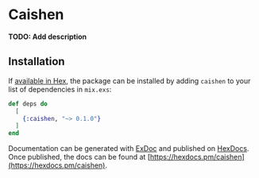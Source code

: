 # Caishen

**TODO: Add description**

## Installation

If [available in Hex](https://hex.pm/docs/publish), the package can be installed
by adding `caishen` to your list of dependencies in `mix.exs`:

```elixir
def deps do
  [
    {:caishen, "~> 0.1.0"}
  ]
end
```

Documentation can be generated with [ExDoc](https://github.com/elixir-lang/ex_doc)
and published on [HexDocs](https://hexdocs.pm). Once published, the docs can
be found at [https://hexdocs.pm/caishen](https://hexdocs.pm/caishen).

